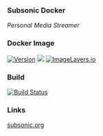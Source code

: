 ### Subsonic Docker

*Personal Media Streamer*

### Docker Image

[![Version](https://images.microbadger.com/badges/version/stlouisn/subsonic.svg)](https://microbadger.com/images/stlouisn/subsonic "Get your own version badge on microbadger.com") [![](https://images.microbadger.com/badges/commit/stlouisn/subsonic.svg)](https://microbadger.com/images/stlouisn/subsonic "Get your own commit badge on microbadger.com") [![ImageLayers.io](https://images.microbadger.com/badges/image/stlouisn/subsonic.svg)](https://microbadger.com/images/stlouisn/subsonic "Get your own image badge on microbadger.com")

### Build

[![Build Status](https://travis-ci.org/stlouisn/subsonic_docker.svg?branch=master)](https://travis-ci.org/stlouisn/subsonic_docker)

### Links

[subsonic.org](http://www.subsonic.org/)
